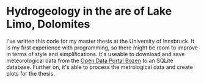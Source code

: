 # Hydrogeology in the are of Lake Limo, Dolomites

I've written this code for my master thesis at the University of Innsbruck. It is my first experience with programming, so there might be room to improve in terms of style and simplifications. It's useable to download and save meteorological data from the [Open Data Portal Bozen](https://data.civis.bz.it/de/dataset/1512fa49-3e97-40d7-9bdb-2fc76c9efe3c/resource/9ca68cd2-2060-4a02-8a04-09b9d4acac40/download/dokumentationopendatameteode.pdf) to an SQLite database. Further on, it's able to process the metrological data and create plots for the thesis. 
